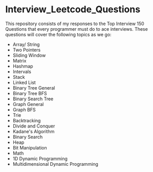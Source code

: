 # Interview_Leetcode_Questions
This repository consists of my responses to the Top Interview 150 Questions that every programmer must do to ace interviews. These questions will cover the following topics as we go: 
- Array/ String
- Two Pointers
- Sliding Window
- Matrix
- Hashmap
- Intervals
- Stack
- Linked List
- Binary Tree General
- Binary Tree BFS
- Binary Search Tree
- Graph General
- Graph BFS
- Trie
- Backtracking
- Divide and Conquer
- Kadane's Algorithm
- Binary Search
- Heap
- Bit Manipulation
- Math
- 1D Dynamic Programming
- Multidimensional Dynamic Programming

